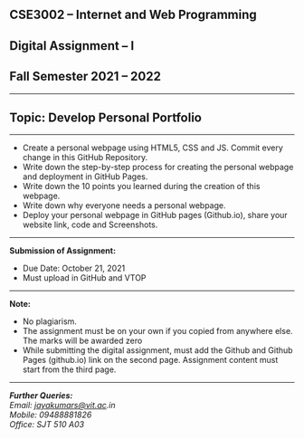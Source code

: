 ## CSE3002 – Internet and Web Programming
## Digital Assignment – I
## Fall Semester 2021 – 2022
<hr>

## Topic: Develop Personal Portfolio

<hr>

<ul>
  <li> Create a personal webpage using HTML5, CSS and JS. Commit every change in this GitHub Repository.
  <li> Write down the step-by-step process for creating the personal webpage and deployment in GitHub Pages.
  <li> Write down the 10 points you learned during the creation of this webpage. 
  <li> Write down why everyone needs a personal webpage.
  <li> Deploy your personal webpage in GitHub pages (Github.io), share your website link, code and Screenshots.
  </ul>


<hr>

<b>Submission of Assignment: </b>
* Due Date: October 21, 2021
* Must upload in GitHub and VTOP 

<hr>

<b> Note: </b>
* No plagiarism.
* The assignment must be on your own if you copied from anywhere else. The marks will be awarded zero
* While submitting the digital assignment, must add the Github and Github Pages (github.io) link on the second page. Assignment content must start from the third page.

<hr>

_**Further Queries:**_ <br>
_Email: jayakumars@vit.ac.in_ <br>
_Mobile: 09488881826_ <br>
_Office: SJT 510 A03_
